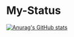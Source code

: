 # My-Status
[![Anurag's GitHub stats](https://github-readme-stats.vercel.app/api?username=Chinatow789)](https://github.com/Chinatow789/github-readme-stats)
